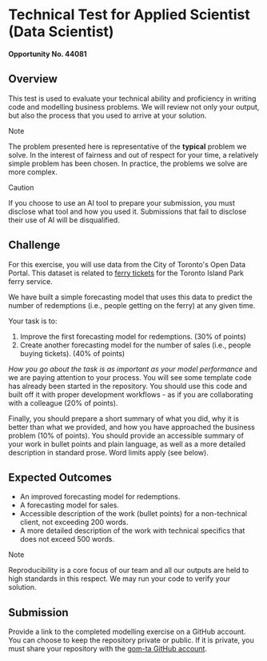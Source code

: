# Technical Test for Applied Scientist (Data Scientist)

__Opportunity No. 44081__

## Overview

This test is used to evaluate your technical ability and proficiency in writing code and modelling business problems. We will review not only your output, but also the process that you used to arrive at your solution. 

> [!NOTE]
> The problem presented here is representative of the __typical__ problem we solve. In the interest of fairness and out of respect for your time, a relatively simple problem has been chosen. In practice, the problems we solve are more complex.


> [!CAUTION]
> If you choose to use an AI tool to prepare your submission, you must disclose what tool and how you used it. Submissions that fail to disclose their use of AI will be disqualified. 


## Challenge

For this exercise, you will use data from the City of Toronto's Open Data Portal. This dataset is related to [ferry tickets](https://open.toronto.ca/dataset/toronto-island-ferry-ticket-counts/) for the Toronto Island Park ferry service.

We have built a simple forecasting model that uses this data to predict the number of redemptions (i.e., people getting on the ferry) at any given time. 

Your task is to:

1. Improve the first forecasting model for redemptions. (30% of points)
2. Create another forecasting model for the number of sales (i.e., people buying tickets). (40% of points)

*How you go about the task is as important as your model performance* and we are paying attention to your process. You will see some template code has already been started in the repository. You should use this code and built off it with proper development workflows - as if you are collaborating with a colleague (20% of points).

Finally, you should prepare a short summary of what you did, why it is better than what we provided, and how you have approached the business problem (10% of points). You should provide an accessible summary of your work in bullet points and plain language, as well as a more detailed description in standard prose. Word limits apply (see below).

## Expected Outcomes

- An improved forecasting model for redemptions.
- A forecasting model for sales.
- Accessible description of the work (bullet points) for a non-technical client,  not exceeding 200 words.
- A more detailed description of the work with technical specifics that does not exceed 500 words.

> [!NOTE]
> Reproducibility is a core focus of our team and all our outputs are held to high standards in this respect. We may run your code to verify your solution.


## Submission

Provide a link to the completed modelling exercise on a GitHub account. You can choose to keep the repository private or public. If it is private, you must share your repository with the [gom-ta GitHub account](https://github.com/gom-ta). 
